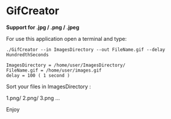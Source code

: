 # GifCreator
**Support for .jpg / .png / .jpeg**

For use this application open a terminal and type:

```
./GifCreator --in ImagesDirectory --out FileName.gif --delay HundredthSeconds

ImagesDirectory = /home/user/ImagesDirectory/
FileName.gif = /home/user/images.gif
delay = 100 ( 1 second )
```

Sort your files in ImagesDirectory :

1.png/ 2.png/ 3.png ...

Enjoy
